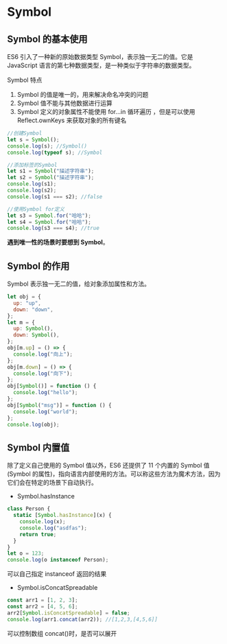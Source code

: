 # Symbol

## Symbol 的基本使用

ES6 引入了一种新的原始数据类型 Symbol，表示独一无二的值。它是 JavaScript 语言的第七种数据类型，是一种类似于字符串的数据类型。

Symbol 特点

1. Symbol 的值是唯一的，用来解决命名冲突的问题
2. Symbol 值不能与其他数据进行运算
3. Symbol 定义的对象属性不能使用 for…in 循环遍历 ，但是可以使用 Reflect.ownKeys 来获取对象的所有键名

```js
//创建Symbol
let s = Symbol();
console.log(s); //Symbol()
console.log(typeof s); //Symbol

//添加标签的Symbol
let s1 = Symbol("描述字符串");
let s2 = Symbol("描述字符串");
console.log(s1);
console.log(s2);
console.log(s1 === s2); //false

//使用Symbol for定义
let s3 = Symbol.for("哈哈");
let s4 = Symbol.for("哈哈");
console.log(s3 === s4); //true
```

**遇到唯一性的场景时要想到 Symbol**。

## Symbol 的作用

Symbol 表示独一无二的值，给对象添加属性和方法。

```js
let obj = {
  up: "up",
  down: "down",
};
let m = {
  up: Symbol(),
  down: Symbol(),
};
obj[m.up] = () => {
  console.log("向上");
};
obj[m.down] = () => {
  console.log("向下");
};
obj[Symbol()] = function () {
  console.log("hello");
};
obj[Symbol("msg")] = function () {
  console.log("world");
};
console.log(obj);
```

## Symbol 内置值

除了定义自己使用的 Symbol 值以外，ES6 还提供了 11 个内置的 Symbol 值(Symbol 的属性)，指向语言内部使用的方法。可以称这些方法为魔术方法，因为它们会在特定的场景下自动执行。

- Symbol.hasInstance

```js
class Person {
  static [Symbol.hasInstance](x) {
    console.log(x);
    console.log("asdfas");
    return true;
  }
}
let o = 123;
console.log(o instanceof Person);
```

可以自己指定 instanceof 返回的结果

- Symbol.isConcatSpreadable

```js
const arr1 = [1, 2, 3];
const arr2 = [4, 5, 6];
arr2[Symbol.isConcatSpreadable] = false;
console.log(arr1.concat(arr2)); //[1,2,3,[4,5,6]]
```

可以控制数组 concat()时，是否可以展开
